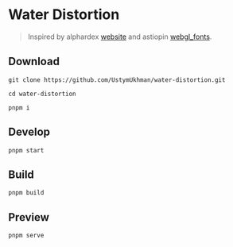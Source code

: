 # Water Distortion #

> Inspired by alphardex [website](https://haobinwang-2023.netlify.app/) and astiopin [webgl_fonts](https://github.com/astiopin/webgl_fonts).

<!-- ![](./public/preview.gif) -->

## Download ##

`git clone https://github.com/UstymUkhman/water-distortion.git`

`cd water-distortion`

`pnpm i`

## Develop ##

`pnpm start`

## Build ##

`pnpm build`

## Preview ##

`pnpm serve`

